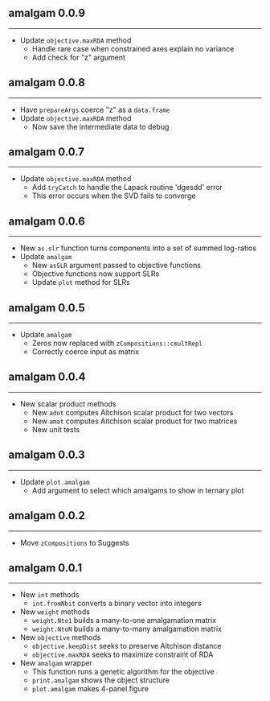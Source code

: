 ## amalgam 0.0.9
---------------------
* Update `objective.maxRDA` method
    * Handle rare case when constrained axes explain no variance
    * Add check for "z" argument

## amalgam 0.0.8
---------------------
* Have `prepareArgs` coerce "z" as a `data.frame`
* Update `objective.maxRDA` method
    * Now save the intermediate data to debug

## amalgam 0.0.7
---------------------
* Update `objective.maxRDA` method
    * Add `tryCatch` to handle the Lapack routine 'dgesdd' error
    * This error occurs when the SVD fails to converge

## amalgam 0.0.6
---------------------
* New `as.slr` function turns components into a set of summed log-ratios
* Update `amalgam`
    * New `asSLR` argument passed to objective functions
    * Objective functions now support SLRs
    * Update `plot` method for SLRs
    
## amalgam 0.0.5
---------------------
* Update `amalgam`
    * Zeros now replaced with `zCompositions::cmultRepl`
    * Correctly coerce input as matrix

## amalgam 0.0.4
---------------------
* New scalar product methods
    * New `adot` computes Aitchison scalar product for two vectors
    * New `amat` computes Aitchison scalar product for two matrices
    * New unit tests

## amalgam 0.0.3
---------------------
* Update `plot.amalgam`
    * Add argument to select which amalgams to show in ternary plot

## amalgam 0.0.2
---------------------
* Move `zCompositions` to Suggests

## amalgam 0.0.1
---------------------
* New `int` methods
    * `int.fromNbit` converts a binary vector into integers
* New `weight` methods
    * `weight.Nto1` builds a many-to-one amalgamation matrix
    * `weight.NtoN` builds a many-to-many amalgamation matrix
* New `objective` methods
    * `objective.keepDist` seeks to preserve Aitchison distance
    * `objective.maxRDA` seeks to maximize constraint of RDA
* New `amalgam` wrapper
    * This function runs a genetic algorithm for the objective
    * `print.amalgam` shows the object structure
    * `plot.amalgam` makes 4-panel figure
